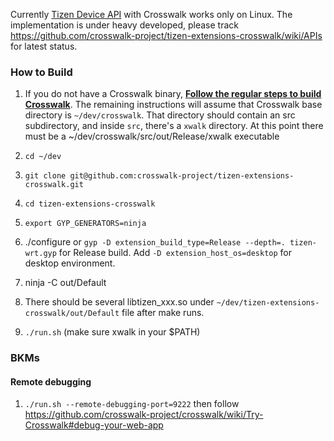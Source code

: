 Currently [Tizen Device API](https://developer.tizen.org/help/topic/org.tizen.web.device.apireference/index.html) with Crosswalk works only on Linux. The implementation is under heavy developed, please track https://github.com/crosswalk-project/tizen-extensions-crosswalk/wiki/APIs for latest status.

### How to Build

1. If you do not have a Crosswalk binary, **[Follow the regular steps to build Crosswalk](Build-Crosswalk)**. The remaining instructions will assume that Crosswalk base directory is `~/dev/crosswalk`. That directory should contain an src subdirectory, and inside `src`, there's a `xwalk` directory. At this point there must be a ~/dev/crosswalk/src/out/Release/xwalk executable

1. `cd ~/dev`

1. `git clone git@github.com:crosswalk-project/tizen-extensions-crosswalk.git`

1. `cd tizen-extensions-crosswalk`

1. `export GYP_GENERATORS=ninja`

1. ./configure or `gyp -D extension_build_type=Release --depth=. tizen-wrt.gyp` for Release build. Add `-D extension_host_os=desktop` for desktop environment.

1. ninja -C out/Default

1. There should be several libtizen_xxx.so under `~/dev/tizen-extensions-crosswalk/out/Default` file after make runs.

1. `./run.sh` (make sure xwalk in your $PATH)

### BKMs
#### Remote debugging
1. `./run.sh --remote-debugging-port=9222` then follow https://github.com/crosswalk-project/crosswalk/wiki/Try-Crosswalk#debug-your-web-app